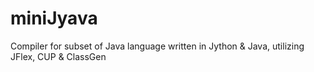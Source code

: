 miniJyava
=========

Compiler for subset of Java language written in Jython &amp; Java, utilizing JFlex, CUP &amp; ClassGen
